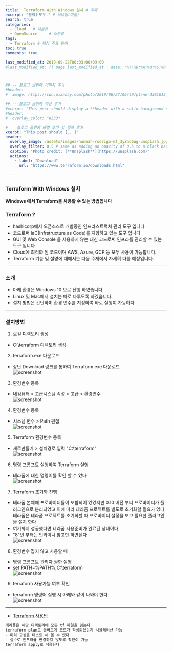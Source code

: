 ```yaml
---
title:  Terraform With Windows 설치 # 주제
excerpt: "블랙위도우." # 닉네임(마블)
search: true
categories: 
  - Cloud   # 대분류
  - OpenSource     # 소분류
tags: 
  - Terraform # 핵심 주요 단어
toc: true
comments: true

last_modified_at: 2019-09-22T00:03:00+09:00
#last_modified_at: {{ page.last_modified_at | date: '%Y:%B:%A:%d:%S:%R' }}



## -- 블로그 글위에 이미지 추가
#header:
#  image: https://cdn.pixabay.com/photo/2019/06/27/06/49/plane-4301615_1280.png

## -- 블로그 글위에 색상 추가
#xcerpt: "This post should display a **header with a solid background color**, if the theme #supports it."
#header:
#  overlay_color: "#333"

# -- 블로그 글위에 배경 추가 및 링크 추가
xcerpt: "This post should [...]"
header:
  overlay_image: /assets/images/hannah-rodrigo-mf_3yZnC6ug-unsplash.jpg
  overlay_filter: 0.5 # same as adding an opacity of 0.5 to a black background
  caption: "Photo credit: [**Unsplash**](https://unsplash.com)"
  actions:
    - label: "Download"
      url: "https://www.terraform.io/downloads.html"

---
```




### Terraform With Windows 설치

**Windows 에서 Terraform을 사용할 수 있는 방법입니다**


### Terraform ?
- hashicorp에서 오픈소스로 개발중인 인프라스트럭처 관리 도구 입니다
- 코드로써 IaC(Infrstructure as Code)를 지향하고 있는 도구 입니다
- GUI 및 Web Console 을 사용하지 않는 대신 코드로써 인프라를 관리할 수 있는 도구 입니다
- Cloud에 최적화 된 코드이며 AWS, Azure, GCP 등 모두 사용이 가능합니다.
- Terraform 기능 및 설명에 대해서는 다음 주제에서 자세히 다룰 예정입니다.

---

### 소개
- 아래 환경은 Windows 10 으로 진행 하였습니다.
- Linux 및 Mac에서 설치는 따로 다루도록 하겠습니다.
- 설치 방법은 간단하며 환경 변수를 지정하여 바로 실행이 가능하다

---

### 설치방법

1. 로컬 디렉토리 생성
- C:\terraform 디렉토리 생성  


2. terraform.exe 다운로드  
- 상단 Download 링크를 통하여 Terraform.exe 다운로드  
![screenshot](/assets/images/terraforminstall/1.png "width:300px;height:100px") 


3. 환경변수 등록   
- 내컴퓨터 > 고급시스템 속성 > 고급 > 환경변수  
![screenshot](/assets/images/terraforminstall/2.png "width:300px;height:100px")


4. 환경변수 등록  
- 시스템 변수 > Path 편집  
![screenshot](/assets/images/terraforminstall/3.png "width:300px;height:100px")  


5. Terraform 환경변수 등록  
- 새로만들기 > 설치경로 입력 "C:\terraform"  
![screenshot](/assets/images/terraforminstall/4.png "width:300px;height:100px")  


6. 명령 프롬프트 실행하여 Terraform 실행  
- 테라폼에 대한 명령어를 확인 할 수 있다  
![screenshot](/assets/images/terraforminstall/5.png "width:300px;height:100px")  


7. Terraform 초기화 진행  
- 테라폼 본체에 프로바이더들이 포함되어 있었지만 0.10 버전 부터
프로바이더가 플러그인으로 분리되었고 이에 따라 테라폼 프로젝트를 별도로 초기화할 필요가 있다
테라폼은 테라폼 프로젝트를 초기화할 때 프로바이더 설정을 보고 필요한 플러그인을 설치 한다
- 여기까지 성공했다면 테라폼 사용준비가 완료된 상태이다
- "8"번 부터는 번외이니 참고만 하면된다  
![screenshot](/assets/images/terraforminstall/6.png "width:300px;height:100px")  


8. 환경변수 잡지 않고 사용할 때  
- 명령 프롬프트 관리자 권한 실행  
- set PATH=%PATH%;C:\terraform  
![screenshot](/assets/images/terraforminstall/7.png "width:300px;height:100px")  


9. terraform 사용가능 여부 확인 
- terraform 명령어 실행 시 아래와 같이 나와야 한다  
![screenshot](/assets/images/terraforminstall/8.png "width:300px;height:100px")  


---
- <u>Terraform 사용팁</u>

```markdown
테라폼은 해당 디렉토리에 모든 tf 파일을 읽는다
terraform plan로 올바르게 코드가 작성되었는지 시뮬레이션 가능
- 미리 구성을 테스트 해 볼 수 있다
- 실수로 인프라를 변경하지 않도록 확인이 가능
terraform apply로 적용한다
```